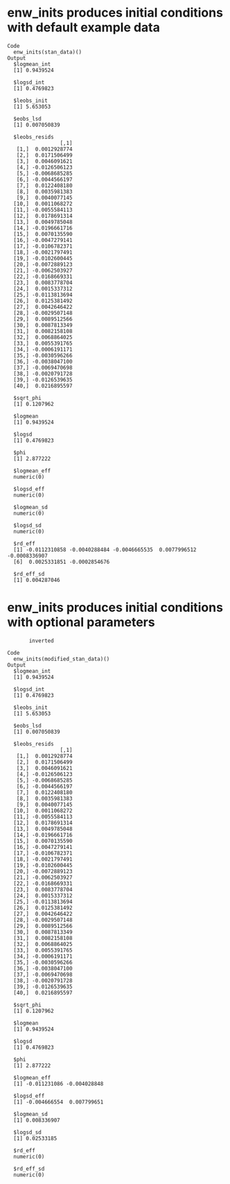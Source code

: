 # enw_inits produces initial conditions with default example data

    Code
      enw_inits(stan_data)()
    Output
      $logmean_int
      [1] 0.9439524
      
      $logsd_int
      [1] 0.4769823
      
      $leobs_init
      [1] 5.653053
      
      $eobs_lsd
      [1] 0.007050839
      
      $leobs_resids
                     [,1]
       [1,]  0.0012928774
       [2,]  0.0171506499
       [3,]  0.0046091621
       [4,] -0.0126506123
       [5,] -0.0068685285
       [6,] -0.0044566197
       [7,]  0.0122408180
       [8,]  0.0035981383
       [9,]  0.0040077145
      [10,]  0.0011068272
      [11,] -0.0055584113
      [12,]  0.0178691314
      [13,]  0.0049785048
      [14,] -0.0196661716
      [15,]  0.0070135590
      [16,] -0.0047279141
      [17,] -0.0106782371
      [18,] -0.0021797491
      [19,] -0.0102600445
      [20,] -0.0072889123
      [21,] -0.0062503927
      [22,] -0.0168669331
      [23,]  0.0083778704
      [24,]  0.0015337312
      [25,] -0.0113813694
      [26,]  0.0125381492
      [27,]  0.0042646422
      [28,] -0.0029507148
      [29,]  0.0089512566
      [30,]  0.0087813349
      [31,]  0.0082158108
      [32,]  0.0068864025
      [33,]  0.0055391765
      [34,] -0.0006191171
      [35,] -0.0030596266
      [36,] -0.0038047100
      [37,] -0.0069470698
      [38,] -0.0020791728
      [39,] -0.0126539635
      [40,]  0.0216895597
      
      $sqrt_phi
      [1] 0.1207962
      
      $logmean
      [1] 0.9439524
      
      $logsd
      [1] 0.4769823
      
      $phi
      [1] 2.877222
      
      $logmean_eff
      numeric(0)
      
      $logsd_eff
      numeric(0)
      
      $logmean_sd
      numeric(0)
      
      $logsd_sd
      numeric(0)
      
      $rd_eff
      [1] -0.0112310858 -0.0040288484 -0.0046665535  0.0077996512 -0.0008336907
      [6]  0.0025331851 -0.0002854676
      
      $rd_eff_sd
      [1] 0.004287046
      

# enw_inits produces initial conditions with optional parameters
           inverted

    Code
      enw_inits(modified_stan_data)()
    Output
      $logmean_int
      [1] 0.9439524
      
      $logsd_int
      [1] 0.4769823
      
      $leobs_init
      [1] 5.653053
      
      $eobs_lsd
      [1] 0.007050839
      
      $leobs_resids
                     [,1]
       [1,]  0.0012928774
       [2,]  0.0171506499
       [3,]  0.0046091621
       [4,] -0.0126506123
       [5,] -0.0068685285
       [6,] -0.0044566197
       [7,]  0.0122408180
       [8,]  0.0035981383
       [9,]  0.0040077145
      [10,]  0.0011068272
      [11,] -0.0055584113
      [12,]  0.0178691314
      [13,]  0.0049785048
      [14,] -0.0196661716
      [15,]  0.0070135590
      [16,] -0.0047279141
      [17,] -0.0106782371
      [18,] -0.0021797491
      [19,] -0.0102600445
      [20,] -0.0072889123
      [21,] -0.0062503927
      [22,] -0.0168669331
      [23,]  0.0083778704
      [24,]  0.0015337312
      [25,] -0.0113813694
      [26,]  0.0125381492
      [27,]  0.0042646422
      [28,] -0.0029507148
      [29,]  0.0089512566
      [30,]  0.0087813349
      [31,]  0.0082158108
      [32,]  0.0068864025
      [33,]  0.0055391765
      [34,] -0.0006191171
      [35,] -0.0030596266
      [36,] -0.0038047100
      [37,] -0.0069470698
      [38,] -0.0020791728
      [39,] -0.0126539635
      [40,]  0.0216895597
      
      $sqrt_phi
      [1] 0.1207962
      
      $logmean
      [1] 0.9439524
      
      $logsd
      [1] 0.4769823
      
      $phi
      [1] 2.877222
      
      $logmean_eff
      [1] -0.011231086 -0.004028848
      
      $logsd_eff
      [1] -0.004666554  0.007799651
      
      $logmean_sd
      [1] 0.008336907
      
      $logsd_sd
      [1] 0.02533185
      
      $rd_eff
      numeric(0)
      
      $rd_eff_sd
      numeric(0)
      

